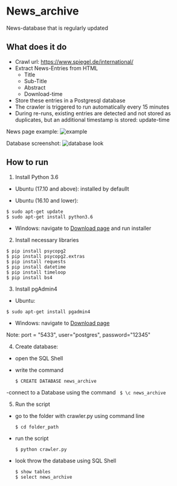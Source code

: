 # News_archive
News-database that is regularly updated

## What does it do
 - Crawl url: https://www.spiegel.de/international/
 - Extract News-Entries from HTML
    * Title
    * Sub-Title
    * Abstract
    * Download-time 
 -  Store these entries in a Postgresql database
 -  The crawler is triggered to run automatically every 15 minutes
 -  During re-runs, existing entries are detected and not stored as duplicates, but an additional timestamp is stored: update-time

News page example:
![example](https://sun9-61.userapi.com/c853428/v853428060/13502b/K22N4RGYelQ.jpg)

Database screenshot:
![database look](https://sun9-29.userapi.com/c853428/v853428960/131b65/hcetUa5gGI4.jpg)

## How to run

1. Install Python 3.6

 - Ubuntu (17.10 and above): installed by defaullt
  
 - Ubuntu (16.10 and lower):
  ```
$ sudo apt-get update
$ sudo apt-get install python3.6
  ```
 - Windows: navigate to [Download page](https://www.python.org/downloads/windows/) and run installer

2. Install necessary libraries
  ```
$ pip install psycopg2
$ pip install psycopg2.extras
$ pip install requests
$ pip install datetime
$ pip install timeloop
$ pip install bs4
  ```

3. Install pgAdmin4
 - Ubuntu: 
  ``` 
$ sudo apt-get install pgadmin4
  ```
 - Windows: navigate to [Download page](https://www.pgadmin.org/download/)
 
 Note: port = "5433", user="postgres", password="12345"
 
 4. Create database:
  - open the SQL Shell
  - write the command
  
    ``` 
    $ CREATE DATABASE news_archive
    ```
  -connect to a Database using the command
      ``` 
    $ \c news_archive
    ```
   
   5. Run the script 
 - go to the folder with crawler.py using command line
    ``` 
    $ cd folder_path
    ```
    
  - run the script
    
    ``` 
    $ python crawler.py
    ```
  - look throw the database using SQL Shell
     ``` 
    $ show tables
    $ select news_archive
    ```
